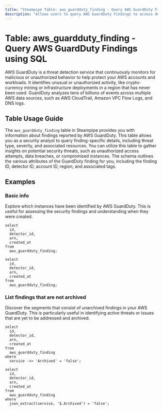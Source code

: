 ```yaml
---
title: "Steampipe Table: aws_guardduty_finding - Query AWS GuardDuty Findings using SQL"
description: "Allows users to query AWS GuardDuty Findings to access detailed information about potential security threats or suspicious activities detected in their AWS environment."
---
```


# Table: aws_guardduty_finding - Query AWS GuardDuty Findings using SQL

AWS GuardDuty is a threat detection service that continuously monitors for malicious or unauthorized behavior to help protect your AWS accounts and workloads. It identifies unusual or unauthorized activity, like crypto-currency mining or infrastructure deployments in a region that has never been used. GuardDuty analyzes tens of billions of events across multiple AWS data sources, such as AWS CloudTrail, Amazon VPC Flow Logs, and DNS logs.

## Table Usage Guide

The `aws_guardduty_finding` table in Steampipe provides you with information about findings reported by AWS GuardDuty. This table allows you as a security analyst to query finding-specific details, including threat type, severity, and associated resources. You can utilize this table to gather insights on potential security threats, such as unauthorized access attempts, data breaches, or compromised instances. The schema outlines the various attributes of the GuardDuty finding for you, including the finding ID, detector ID, account ID, region, and associated tags.

## Examples

### Basic info
Explore which instances have been identified by AWS GuardDuty. This is useful for assessing the security findings and understanding when they were created.

```sql+postgres
select
  id,
  detector_id,
  arn,
  created_at
from
  aws_guardduty_finding;
```

```sql+sqlite
select
  id,
  detector_id,
  arn,
  created_at
from
  aws_guardduty_finding;
```

### List findings that are not archived
Discover the segments that consist of unarchived findings in your AWS GuardDuty. This is particularly useful in identifying active threats or issues that are yet to be addressed and archived.

```sql+postgres
select
  id,
  detector_id,
  arn,
  created_at
from
  aws_guardduty_finding
where
  service ->> 'Archived' = 'false';
```

```sql+sqlite
select
  id,
  detector_id,
  arn,
  created_at
from
  aws_guardduty_finding
where
  json_extract(service, '$.Archived') = 'false';
```
